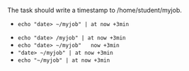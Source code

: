 The task should write a timestamp to /home/student/myjob.

 + `echo "date> ~/myjob" | at now +3min`
 * `echo "date> /myjob" | at now +3min`
 * `echo "date> ~/myjob"   now +3min`
 * `"date> ~/myjob" | at now +3min`
 * `echo "~/myjob" | at now +3min`
